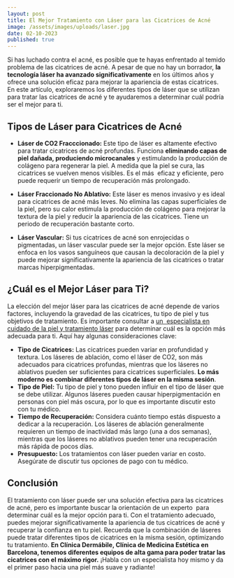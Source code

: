 ```yaml
---
layout: post
title: El Mejor Tratamiento con Láser para las Cicatrices de Acné
image: /assets/images/uploads/laser.jpg
date: 02-10-2023
published: true
---
```

Si has luchado contra el acné, es posible que te hayas enfrentado al temido problema de las cicatrices de acné. A pesar de que no hay un borrador, **la tecnología láser ha avanzado significativamente** en los últimos años y ofrece una solución eficaz para mejorar la apariencia de estas cicatrices. En este artículo, exploraremos los diferentes tipos de láser que se utilizan para tratar las cicatrices de acné y te ayudaremos a determinar cuál podría ser el mejor para ti.

## Tipos de Láser para Cicatrices de Acné

* **Láser de CO2 Fracccionado:** Este tipo de láser es altamente efectivo para tratar cicatrices de acné profundas. Funciona **eliminando capas de piel dañada, produciendo microcanales** y estimulando la producción de colágeno para regenerar la piel. A medida que la piel se cura, las cicatrices se vuelven menos visibles. Es el más  eficaz y eficiente, pero puede requerir un tiempo de recuperación más prolongado.


* **Láser Fraccionado No Ablativo:** Este láser es menos invasivo  y es ideal para cicatrices de acné más leves. No elimina las capas superficiales de la piel, pero su calor estimula la producción de colágeno para mejorar la textura de la piel y reducir la apariencia de las cicatrices. Tiene un periodo de recuperación bastante corto.


* **Láser Vascular:** Si tus cicatrices de acné son enrojecidas o pigmentadas, un láser vascular puede ser la mejor opción. Este láser se enfoca en los vasos sanguíneos que causan la decoloración de la piel y puede mejorar significativamente la apariencia de las cicatrices o tratar marcas hiperpigmentadas.



## ¿Cuál es el Mejor Láser para Ti?

La elección del mejor láser para las cicatrices de acné depende de varios factores, incluyendo la gravedad de las cicatrices, tu tipo de piel y tus objetivos de tratamiento. Es importante consultar a [un  especialista en cuidado de la piel y tratamiento láser](https://www.dermabile.es/vanessa-martins) para determinar cuál es la opción más adecuada para ti. Aquí hay algunas consideraciones clave:

* **Tipo de Cicatrices:** Las cicatrices pueden variar en profundidad y textura. Los láseres de ablación, como el láser de CO2, son más adecuados para cicatrices profundas, mientras que los láseres no ablativos pueden ser suficientes para cicatrices superficiales. **Lo más moderno es combinar diferentes tipos de láser en la misma sesión**.
* **Tipo de Piel:** Tu tipo de piel y tono pueden influir en el tipo de láser que se debe utilizar. Algunos láseres pueden causar hiperpigmentación en personas con piel más oscura, por lo que es importante discutir esto con tu médico.
* **Tiempo de Recuperación:** Considera cuánto tiempo estás dispuesto a dedicar a la recuperación. Los láseres de ablación generalmente requieren un tiempo de inactividad más largo (una a dos semanas), mientras que los láseres no ablativos pueden tener una recuperación más rápida de pocos días.
* **Presupuesto:** Los tratamientos con láser pueden variar en costo. Asegúrate de discutir tus opciones de pago con tu médico.



## Conclusión

El tratamiento con láser puede ser una solución efectiva para las cicatrices de acné, pero es importante buscar la orientación de un experto  para determinar cuál es la mejor opción para ti. Con el tratamiento adecuado, puedes mejorar significativamente la apariencia de tus cicatrices de acné y recuperar la confianza en tu piel. Recuerda que la combinación de láseres puede tratar diferentes tipos de cicatrices en la misma sesión, optimizando tu tratamiento. **En Clínica Dermábile, Clínica de Medicina Estética en Barcelona, tenemos diferentes equipos de alta gama para poder tratar las cicatrices con el máximo rigor.** ¡Habla con un especialista hoy mismo y da el primer paso hacia una piel más suave y radiante!